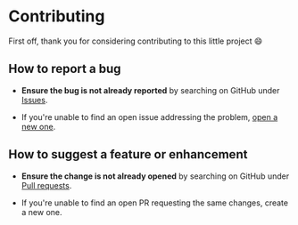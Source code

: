 # Contributing

First off, thank you for considering contributing to this little project :smile:

## How to report a bug

* **Ensure the bug is not already reported** by searching on GitHub under [Issues](https://github.com/lucasmari/automated-light/issues).

* If you're unable to find an open issue addressing the problem, [open a new one](https://github.com/lucasmari/automated-light/issues/new?assignees=&labels=&template=bug_report.md&title=).

## How to suggest a feature or enhancement

* **Ensure the change is not already opened** by searching on GitHub under [Pull requests](https://github.com/lucasmari/automated-light/pulls).
  
* If you're unable to find an open PR requesting the same changes, create a new one.
